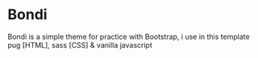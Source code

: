# Bondi
Bondi is a simple theme for practice with Bootstrap, i use in this template pug [HTML], sass [CSS] &amp; vanilla javascript
